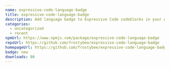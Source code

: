 ```yaml
---
name: expressive-code-language-badge
title: expressive-code-language-badge
description: Add language badge to Expressive Code codeblocks in your Astro site.
categories:
  - uncategorized
  - recent
npmUrl: https://www.npmjs.com/package/expressive-code-language-badge
repoUrl: https://github.com/frostybee/expressive-code-language-badge
homepageUrl: https://github.com/frostybee/expressive-code-language-badge
badge: new
downloads: 86
---
```

